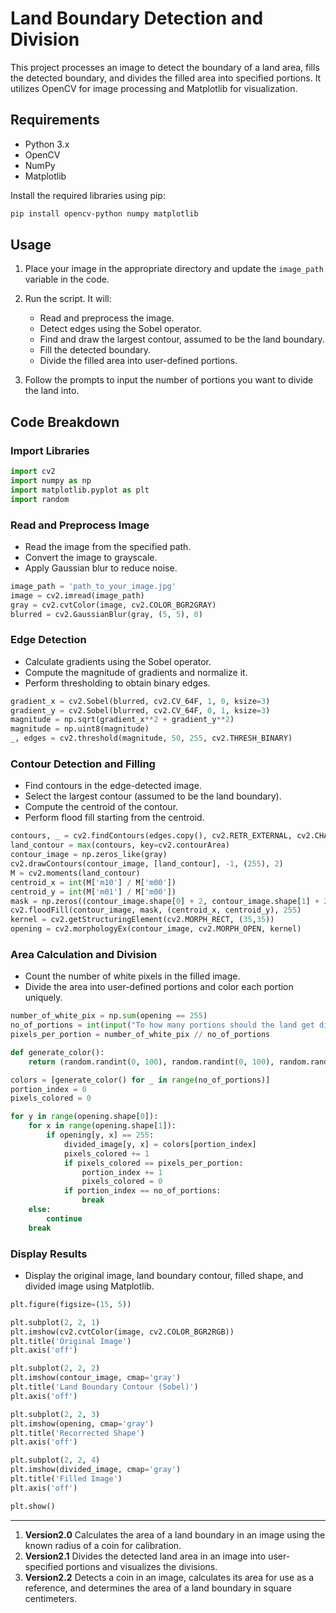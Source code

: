 # Land Boundary Detection and Division

This project processes an image to detect the boundary of a land area, fills the detected boundary, and divides the filled area into specified portions. It utilizes OpenCV for image processing and Matplotlib for visualization.

## Requirements

- Python 3.x
- OpenCV
- NumPy
- Matplotlib

Install the required libraries using pip:

```bash
pip install opencv-python numpy matplotlib
```

## Usage

1. Place your image in the appropriate directory and update the `image_path` variable in the code.
2. Run the script. It will:
   - Read and preprocess the image.
   - Detect edges using the Sobel operator.
   - Find and draw the largest contour, assumed to be the land boundary.
   - Fill the detected boundary.
   - Divide the filled area into user-defined portions.

3. Follow the prompts to input the number of portions you want to divide the land into.

## Code Breakdown

### Import Libraries

```python
import cv2
import numpy as np
import matplotlib.pyplot as plt
import random
```

### Read and Preprocess Image

- Read the image from the specified path.
- Convert the image to grayscale.
- Apply Gaussian blur to reduce noise.

```python
image_path = 'path_to_your_image.jpg'
image = cv2.imread(image_path)
gray = cv2.cvtColor(image, cv2.COLOR_BGR2GRAY)
blurred = cv2.GaussianBlur(gray, (5, 5), 0)
```

### Edge Detection

- Calculate gradients using the Sobel operator.
- Compute the magnitude of gradients and normalize it.
- Perform thresholding to obtain binary edges.

```python
gradient_x = cv2.Sobel(blurred, cv2.CV_64F, 1, 0, ksize=3)
gradient_y = cv2.Sobel(blurred, cv2.CV_64F, 0, 1, ksize=3)
magnitude = np.sqrt(gradient_x**2 + gradient_y**2)
magnitude = np.uint8(magnitude)
_, edges = cv2.threshold(magnitude, 50, 255, cv2.THRESH_BINARY)
```

### Contour Detection and Filling

- Find contours in the edge-detected image.
- Select the largest contour (assumed to be the land boundary).
- Compute the centroid of the contour.
- Perform flood fill starting from the centroid.

```python
contours, _ = cv2.findContours(edges.copy(), cv2.RETR_EXTERNAL, cv2.CHAIN_APPROX_SIMPLE)
land_contour = max(contours, key=cv2.contourArea)
contour_image = np.zeros_like(gray)
cv2.drawContours(contour_image, [land_contour], -1, (255), 2)
M = cv2.moments(land_contour)
centroid_x = int(M['m10'] / M['m00'])
centroid_y = int(M['m01'] / M['m00'])
mask = np.zeros((contour_image.shape[0] + 2, contour_image.shape[1] + 2), dtype=np.uint8)
cv2.floodFill(contour_image, mask, (centroid_x, centroid_y), 255)
kernel = cv2.getStructuringElement(cv2.MORPH_RECT, (35,35))
opening = cv2.morphologyEx(contour_image, cv2.MORPH_OPEN, kernel)
```

### Area Calculation and Division

- Count the number of white pixels in the filled image.
- Divide the area into user-defined portions and color each portion uniquely.

```python
number_of_white_pix = np.sum(opening == 255)
no_of_portions = int(input("To how many portions should the land get divided: "))
pixels_per_portion = number_of_white_pix // no_of_portions

def generate_color():
    return (random.randint(0, 100), random.randint(0, 100), random.randint(0, 100))

colors = [generate_color() for _ in range(no_of_portions)]
portion_index = 0
pixels_colored = 0

for y in range(opening.shape[0]):
    for x in range(opening.shape[1]):
        if opening[y, x] == 255:
            divided_image[y, x] = colors[portion_index]
            pixels_colored += 1
            if pixels_colored == pixels_per_portion:
                portion_index += 1
                pixels_colored = 0
            if portion_index == no_of_portions:
                break
    else:
        continue
    break
```

### Display Results

- Display the original image, land boundary contour, filled shape, and divided image using Matplotlib.

```python
plt.figure(figsize=(15, 5))

plt.subplot(2, 2, 1)
plt.imshow(cv2.cvtColor(image, cv2.COLOR_BGR2RGB))
plt.title('Original Image')
plt.axis('off')

plt.subplot(2, 2, 2)
plt.imshow(contour_image, cmap='gray')
plt.title('Land Boundary Contour (Sobel)')
plt.axis('off')

plt.subplot(2, 2, 3)
plt.imshow(opening, cmap='gray')
plt.title('Recorrected Shape')
plt.axis('off')

plt.subplot(2, 2, 4)
plt.imshow(divided_image, cmap='gray')
plt.title('Filled Image')
plt.axis('off')

plt.show()
```

---


1. **Version2.0** Calculates the area of a land boundary in an image using the known radius of a coin for calibration.
2. **Version2.1** Divides the detected land area in an image into user-specified portions and visualizes the divisions.
3. **Version2.2** Detects a coin in an image, calculates its area for use as a reference, and determines the area of a land boundary in square centimeters.
